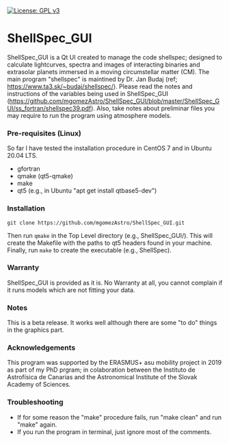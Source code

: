 [![License: GPL v3](https://img.shields.io/badge/License-GPLv3-blue.svg)](https://www.gnu.org/licenses/gpl-3.0)

# ShellSpec_GUI
ShellSpec_GUI is a Qt UI created to manage the code shellspec; designed to calculate lightcurves, spectra and images of interacting binaries and extrasolar planets immersed in a moving circumstellar matter (CM). The main program "shellspec" is maintined by Dr. Jan Budaj (ref; https://www.ta3.sk/~budaj/shellspec/). Please read the notes and instructions of the variables being used in ShellSpec_GUI (https://github.com/mgomezAstro/ShellSpec_GUI/blob/master/ShellSpec_GUI/ss_fortran/shellspec39.pdf). Also, take notes about preliminar files you may require to run the program using atmosphere models.

### Pre-requisites (Linux)

So far I have tested the installation procedure in CentOS 7 and in Ubuntu 20.04 LTS.

* gfortran
* qmake (qt5-qmake)
* make
* qt5 (e.g., in Ubuntu "apt get install qtbase5-dev")

### Installation

`git clone https://github.com/mgomezAstro/ShellSpec_GUI.git`

Then run `qmake` in the Top Level directory (e.g., ShellSpec_GUI/). This will create the Makefile with the paths to qt5 headers found in your machine. Finally, run `make` to create the executable (e.g., ShellSpec).

### Warranty

ShellSpec_GUI is provided as it is. No Warranty at all, you cannot complain if it runs models which are not fitting your data.

### Notes

This is a beta release. It works well although there are some "to do" things in the graphics part.

### Acknowledgements

This program was supported by the ERASMUS+ asu mobility project in 2019 as part of my PhD prgram; in colaboration between the Instituto de Astrofísica de Canarias and the Astronomical Institute of the Slovak Academy of Sciences.

### Troubleshooting

* If for some reason the "make" procedure fails, run "make clean" and run "make" again.
* If you run the program in terminal, just ignore most of the comments.
